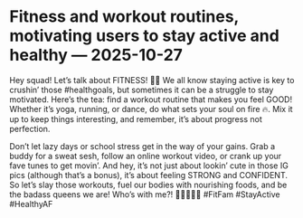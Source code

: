 # Fitness and workout routines, motivating users to stay active and healthy — 2025-10-27

Hey squad! Let’s talk about FITNESS! 💪🏼 We all know staying active is key to crushin’ those #healthgoals, but sometimes it can be a struggle to stay motivated. Here’s the tea: find a workout routine that makes you feel GOOD! Whether it’s yoga, running, or dance, do what sets your soul on fire 🔥. Mix it up to keep things interesting, and remember, it’s about progress not perfection. 

Don’t let lazy days or school stress get in the way of your gains. Grab a buddy for a sweat sesh, follow an online workout video, or crank up your fave tunes to get movin’. And hey, it’s not just about lookin’ cute in those IG pics (although that’s a bonus), it’s about feeling STRONG and CONFIDENT. So let’s slay those workouts, fuel our bodies with nourishing foods, and be the badass queens we are! Who’s with me?! 💁🏻‍♀️💪🏼 #FitFam #StayActive #HealthyAF